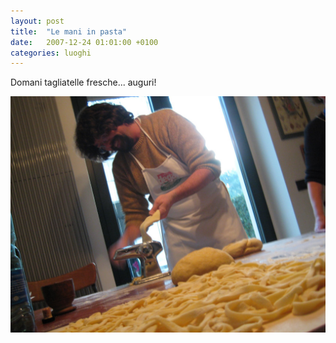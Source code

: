 ```yaml
---
layout: post
title:  "Le mani in pasta"
date:   2007-12-24 01:01:00 +0100
categories: luoghi
---
```

Domani tagliatelle fresche... auguri!

![Le mani in pasta](/uploads/2008/07/img_0056.jpg "Le mani in pasta, foto di Alice")
